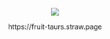 <p align="center">
<img src="https://github.com/user-attachments/assets/8a2aac4f-593b-475f-970a-635e4e9e092f" />


</p>
<p align="center">https://fruit-taurs.straw.page</p>
